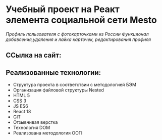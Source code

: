 # __Учебный проект на Реакт элемента социальной сети Mesto__

  *Профиль пользователя с фотокарточками из России*
  *Функционал добавления,удаления и лайка карточек, редактирования профиля*

## __ССылка на сайт:__


## __Реализованные технологии:__
* Структура проекта в соответствии с методологией БЭМ
* Организация файловой структуры Nested
* HTML 5
* CSS 3
* JS ES6
* React 18
* GIT
* Отзывчивая верстка
* Технология DOM
* Реализована методология ООП
